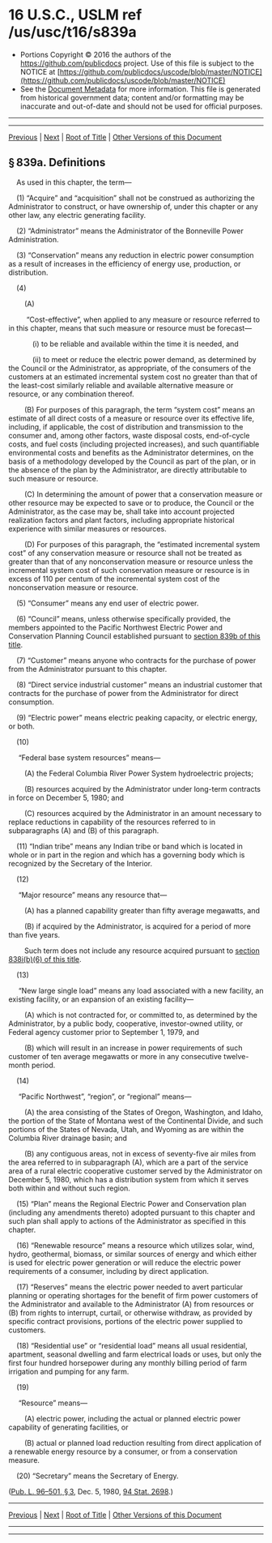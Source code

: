 ---
---

# 16 U.S.C., USLM ref /us/usc/t16/s839a

* Portions Copyright © 2016 the authors of the https://github.com/publicdocs project.
  Use of this file is subject to the NOTICE at [https://github.com/publicdocs/uscode/blob/master/NOTICE](https://github.com/publicdocs/uscode/blob/master/NOTICE)
* See the [Document Metadata](././../../../..//README.md) for more information.
  This file is generated from historical government data; content and/or formatting may be inaccurate and out-of-date and should not be used for official purposes.

----------
----------

[Previous](./../../../..//us/usc/t16/ch12H/m__us_usc_t16_s839.md) | [Next](./../../../..//us/usc/t16/ch12H/m__us_usc_t16_s839b.md) | [Root of Title](./../../../../) | [Other Versions of this Document](https://publicdocs.github.io/go/links?ns=uslm&ref=%2Fus%2Fusc%2Ft16%2Fs839a)

## § 839a. Definitions

    As used in this chapter, the term—

    (1) “Acquire” and “acquisition” shall not be construed as authorizing the Administrator to construct, or have ownership of, under this chapter or any other law, any electric generating facility.

    (2) “Administrator” means the Administrator of the Bonneville Power Administration.

    (3) “Conservation” means any reduction in electric power consumption as a result of increases in the efficiency of energy use, production, or distribution.

    (4)

        (A)

         “Cost-effective”, when applied to any measure or resource referred to in this chapter, means that such measure or resource must be forecast—

            (i) to be reliable and available within the time it is needed, and

            (ii) to meet or reduce the electric power demand, as determined by the Council or the Administrator, as appropriate, of the consumers of the customers at an estimated incremental system cost no greater than that of the least-cost similarly reliable and available alternative measure or resource, or any combination thereof.

        (B) For purposes of this paragraph, the term “system cost” means an estimate of all direct costs of a measure or resource over its effective life, including, if applicable, the cost of distribution and transmission to the consumer and, among other factors, waste disposal costs, end-of-cycle costs, and fuel costs (including projected increases), and such quantifiable environmental costs and benefits as the Administrator determines, on the basis of a methodology developed by the Council as part of the plan, or in the absence of the plan by the Administrator, are directly attributable to such measure or resource.

        (C) In determining the amount of power that a conservation measure or other resource may be expected to save or to produce, the Council or the Administrator, as the case may be, shall take into account projected realization factors and plant factors, including appropriate historical experience with similar measures or resources.

        (D) For purposes of this paragraph, the “estimated incremental system cost” of any conservation measure or resource shall not be treated as greater than that of any nonconservation measure or resource unless the incremental system cost of such conservation measure or resource is in excess of 110 per centum of the incremental system cost of the nonconservation measure or resource.

    (5) “Consumer” means any end user of electric power.

    (6) “Council” means, unless otherwise specifically provided, the members appointed to the Pacific Northwest Electric Power and Conservation Planning Council established pursuant to [section 839b of this title][/us/usc/t16/s839b].

    (7) “Customer” means anyone who contracts for the purchase of power from the Administrator pursuant to this chapter.

    (8) “Direct service industrial customer” means an industrial customer that contracts for the purchase of power from the Administrator for direct consumption.

    (9) “Electric power” means electric peaking capacity, or electric energy, or both.

    (10)

     “Federal base system resources” means—

        (A) the Federal Columbia River Power System hydroelectric projects;

        (B) resources acquired by the Administrator under long-term contracts in force on December 5, 1980; and

        (C) resources acquired by the Administrator in an amount necessary to replace reductions in capability of the resources referred to in subparagraphs (A) and (B) of this paragraph.

    (11) “Indian tribe” means any Indian tribe or band which is located in whole or in part in the region and which has a governing body which is recognized by the Secretary of the Interior.

    (12)

     “Major resource” means any resource that—

        (A) has a planned capability greater than fifty average megawatts, and

        (B) if acquired by the Administrator, is acquired for a period of more than five years.

        Such term does not include any resource acquired pursuant to [section 838i(b)(6) of this title][/us/usc/t16/s838i/b/6].

    (13)

     “New large single load” means any load associated with a new facility, an existing facility, or an expansion of an existing facility—

        (A) which is not contracted for, or committed to, as determined by the Administrator, by a public body, cooperative, investor-owned utility, or Federal agency customer prior to September 1, 1979, and

        (B) which will result in an increase in power requirements of such customer of ten average megawatts or more in any consecutive twelve-month period.

    (14)

     “Pacific Northwest”, “region”, or “regional” means—

        (A) the area consisting of the States of Oregon, Washington, and Idaho, the portion of the State of Montana west of the Continental Divide, and such portions of the States of Nevada, Utah, and Wyoming as are within the Columbia River drainage basin; and

        (B) any contiguous areas, not in excess of seventy-five air miles from the area referred to in subparagraph (A), which are a part of the service area of a rural electric cooperative customer served by the Administrator on December 5, 1980, which has a distribution system from which it serves both within and without such region.

    (15) “Plan” means the Regional Electric Power and Conservation plan (including any amendments thereto) adopted pursuant to this chapter and such plan shall apply to actions of the Administrator as specified in this chapter.

    (16) “Renewable resource” means a resource which utilizes solar, wind, hydro, geothermal, biomass, or similar sources of energy and which either is used for electric power generation or will reduce the electric power requirements of a consumer, including by direct application.

    (17) “Reserves” means the electric power needed to avert particular planning or operating shortages for the benefit of firm power customers of the Administrator and available to the Administrator (A) from resources or (B) from rights to interrupt, curtail, or otherwise withdraw, as provided by specific contract provisions, portions of the electric power supplied to customers.

    (18) “Residential use” or “residential load” means all usual residential, apartment, seasonal dwelling and farm electrical loads or uses, but only the first four hundred horsepower during any monthly billing period of farm irrigation and pumping for any farm.

    (19)

     “Resource” means—

        (A) electric power, including the actual or planned electric power capability of generating facilities, or

        (B) actual or planned load reduction resulting from direct application of a renewable energy resource by a consumer, or from a conservation measure.

    (20) “Secretary” means the Secretary of Energy.

([Pub. L. 96–501, § 3][/us/pl/96/501/s3], Dec. 5, 1980, [94 Stat. 2698][/us/stat/94/2698].)

----------

[Previous](./../../../..//us/usc/t16/ch12H/m__us_usc_t16_s839.md) | [Next](./../../../..//us/usc/t16/ch12H/m__us_usc_t16_s839b.md) | [Root of Title](./../../../../) | [Other Versions of this Document](https://publicdocs.github.io/go/links?ns=uslm&ref=%2Fus%2Fusc%2Ft16%2Fs839a)

----------
----------

[/us/usc/t16/s839b]: https://publicdocs.github.io/go/links?ns=uslm&ref=%2Fus%2Fusc%2Ft16%2Fs839b
[/us/usc/t16/s838i/b/6]: https://publicdocs.github.io/go/links?ns=uslm&ref=%2Fus%2Fusc%2Ft16%2Fs838i%2Fb%2F6
[/us/pl/96/501/s3]: https://publicdocs.github.io/go/links?ns=uslm&ref=%2Fus%2Fpl%2F96%2F501%2Fs3
[/us/stat/94/2698]: https://publicdocs.github.io/go/links?ns=uslm&ref=%2Fus%2Fstat%2F94%2F2698


